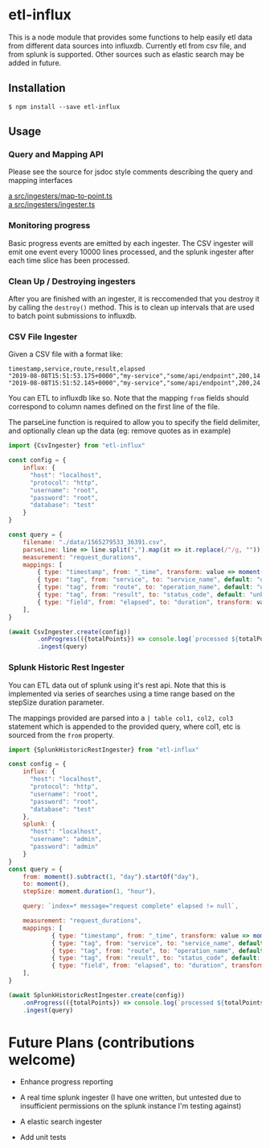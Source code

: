 # etl-influx
This is a node module that provides some functions to help easily etl data from different data sources into influxdb.
Currently etl from csv file, and from splunk is supported. Other sources such as elastic search may be added
in future.

## Installation

```shell script
$ npm install --save etl-influx
```

## Usage

### Query and Mapping API
Please see the source for jsdoc style comments describing the query and mapping interfaces 

[a src/ingesters/map-to-point.ts](src/ingesters/map-to-point.ts)  
[a src/ingesters/ingester.ts](src/ingesters/ingester.ts)  

### Monitoring progress
Basic progress events are emitted by each ingester. The CSV ingester will emit one event every 10000 lines processed, and the splunk ingester after each time slice has been processed.

### Clean Up / Destroying ingesters
After you are finished with an ingester, it is reccomended that you destroy it by calling the `destroy()` method.
This is to clean up intervals that are used to batch point submissions to influxdb.

### CSV File Ingester
Given a CSV file with a format like:

```csv
timestamp,service,route,result,elapsed
"2019-08-08T15:51:53.175+0000","my-service","some/api/endpoint",200,14
"2019-08-08T15:51:52.145+0000","my-service","some/api/endpoint",200,24
```

You can ETL to influxdb like so. Note that the mapping `from` fields should correspond to column names defined
on the first line of the file.

The parseLine function is required to allow you to specify the field delimiter, and optionally clean up the data 
(eg: remove quotes as in example)

```javascript
import {CsvIngester} from "etl-influx"

const config = {
    influx: {
      "host": "localhost",
      "protocol": "http",
      "username": "root",
      "password": "root",
      "database": "test"
    }
}

const query = {
    filename: "./data/1565279533_36391.csv",
    parseLine: line => line.split(",").map(it => it.replace(/"/g, "")),
    measurement: "request_durations",
    mappings: [
        { type: "timestamp", from: "_time", transform: value => moment(value).valueOf() },
        { type: "tag", from: "service", to: "service_name", default: "unknown" },
        { type: "tag", from: "route", to: "operation_name", default: "unknown" },
        { type: "tag", from: "result", to: "status_code", default: "unknown" },
        { type: "field", from: "elapsed", to: "duration", transform: value => parseInt(value, 10) },
    ],
}

(await CsvIngester.create(config))
        .onProgress(({totalPoints}) => console.log(`processed ${totalPoints} so far`))
        .ingest(query)
```

### Splunk Historic Rest Ingester
You can ETL data out of splunk using it's rest api. Note that this is implemented via series of searches using
a time range based on the stepSize duration parameter.

The mappings provided are parsed into a `| table col1, col2, col3` statement which is appended to the provided query, 
where col1, etc is sourced from the `from` property.

```javascript
import {SplunkHistoricRestIngester} from "etl-influx"

const config = {
    influx: {
      "host": "localhost",
      "protocol": "http",
      "username": "root",
      "password": "root",
      "database": "test"
    },
    splunk: {
      "host": "localhost",
      "username": "admin",
      "password": "admin"
    }
}
const query = {
    from: moment().subtract(1, "day").startOf("day"),
    to: moment(),
    stepSize: moment.duration(1, "hour"),

    query: `index=* message="request complete" elapsed != null`,

    measurement: "request_durations",
    mappings: [
            { type: "timestamp", from: "_time", transform: value => moment(value).valueOf() },
            { type: "tag", from: "service", to: "service_name", default: "unknown" },
            { type: "tag", from: "route", to: "operation_name", default: "unknown" },
            { type: "tag", from: "result", to: "status_code", default: "unknown" },
            { type: "field", from: "elapsed", to: "duration", transform: value => parseInt(value, 10) },
    ],
}

(await SplunkHistoricRestIngester.create(config))
    .onProgress(({totalPoints}) => console.log(`processed ${totalPoints} so far`))
    .ingest(query)
```

# Future Plans (contributions welcome)

- Enhance progress reporting

- A real time splunk ingester (I have one written, but untested due to insufficient permissions 
  on the splunk instance I'm testing against)
  
- A elastic search ingester

- Add unit tests

